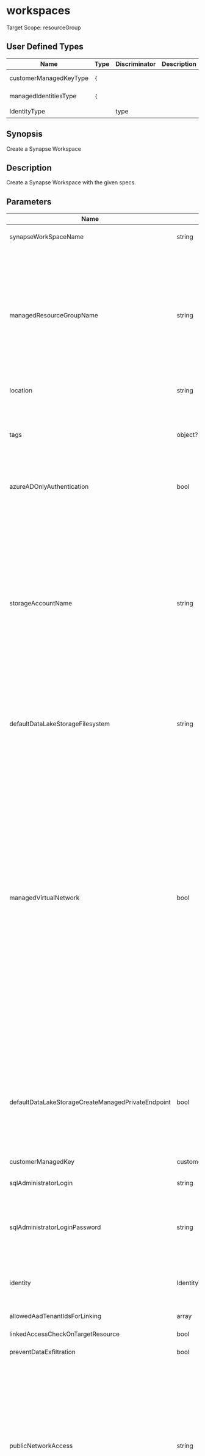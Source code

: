 ﻿# workspaces

Target Scope: resourceGroup

## User Defined Types
| Name | Type | Discriminator | Description
| -- |  -- | -- | -- |
| <a id="customerManagedKeyType">customerManagedKeyType</a>  | <pre>{</pre> |  |  | 
| <a id="managedIdentitiesType">managedIdentitiesType</a>  | <pre>{</pre> |  |  | 
| <a id="IdentityType">IdentityType</a>  | <pre></pre> | type |  | 

## Synopsis
Create a Synapse Workspace

## Description
Create a Synapse Workspace with the given specs.

## Parameters
| Name | Type | Required | Validation | Default value | Description |
| -- |  -- | -- | -- | -- | -- |
| synapseWorkSpaceName | string | <input type="checkbox" checked> | Length between 1-50 | <pre></pre> | Specifies the name of the Synapse Workspace. |
| managedResourceGroupName | string | <input type="checkbox"> | Length between 0-90 | <pre>''</pre> | Optional. Workspace managed resource group, when omitted it will be automatically named. The resource group name uniquely identifies the resource group within the user subscriptionId.<br>The resource group name must be no longer than 90 characters long, and must be alphanumeric characters (Char.IsLetterOrDigit()) and \'-\', \'_\', \'(\', \')\' and\'.\'. <br>Note that the name cannot end with \'.\'. |
| location | string | <input type="checkbox"> | None | <pre>resourceGroup().location</pre> | Location for the resource. |
| tags | object? | <input type="checkbox" checked> | None | <pre></pre> | The tags to apply to this resource. This is an object with key/value pairs.<br>Example:<br>{<br>&nbsp;&nbsp;&nbsp;FirstTag: myvalue<br>&nbsp;&nbsp;&nbsp;SecondTag: another value<br>} |
| azureADOnlyAuthentication | bool | <input type="checkbox"> | None | <pre>false</pre> | Optional. Enable or Disable AzureADOnlyAuthentication on all Workspace sub-resources. |
| storageAccountName | string | <input type="checkbox" checked> | None | <pre></pre> | The name of the existing data lake (ADLS Gen2) storage account. <br>Your Azure Synapse Analytics workspace uses this storage account as the primary storage account and the container to store workspace data. <br>The storage account must be in the same region as the workspace. Users that need to work with the workspace data must have access to this storage account.<br>Owner and Storage Blob Data Owner roles are required on the storage account.<br>The Managed identity for your Azure Synapse Analytics workspace needs Storage Blob Data Contributor, it has the same name as the workspace. |
| defaultDataLakeStorageFilesystem | string | <input type="checkbox"> | None | <pre>'synapseblob'</pre> | The name of the default ADLS Gen2 file system for the data lake storage account. Required and can be any string. |
| managedVirtualNetwork | bool | <input type="checkbox"> | None | <pre>true</pre> | Optional. Enable this to ensure that connections from your workspace to your data sources use Azure Private Links.<br>Creating a workspace with a Managed workspace Virtual Network associated with it ensures that your workspace is network isolated from other workspaces.<br>Data integration and Spark resources are deployed in it. Dedicated SQL pool and serverless SQL pool are multi-tenant capabilities and therefore reside outside of the Managed workspace Virtual Network. Intra-workspace communication to dedicated SQL pool and serverless SQL pool use Azure private links. <br>These private links are automatically created for you when you create a workspace with a Managed workspace Virtual Network associated to it.<br>You can create managed private endpoints to your data sources.<br>If this is set to false, make sure you add the necessary firewall rules for yourself to allow access to your Synapse workspace for the Dev Portal. |
| defaultDataLakeStorageCreateManagedPrivateEndpoint | bool | <input type="checkbox"> | None | <pre>false</pre> | Optional. Create managed private endpoint to the default storage account or not. <br>If Yes is selected, a managed private endpoint connection request is sent to the workspace\'s primary Data Lake Storage Gen2 account to access data. <br>This must be approved by an owner of the storage account. |
| customerManagedKey | customerManagedKeyType? | <input type="checkbox" checked> | None | <pre></pre> | Optional. The customer managed key definition. |
| sqlAdministratorLogin | string | <input type="checkbox"> | None | <pre>'sqladminuser'</pre> | Required. Login for administrator access to the workspace\'s SQL pools. |
| sqlAdministratorLoginPassword | string | <input type="checkbox"> | None | <pre>''</pre> | Optional. Password for administrator access to the workspace\'s SQL pools. If you don\'t provide a password, one will be automatically generated. You can change the password later. |
| identity | IdentityType | <input type="checkbox"> | None | <pre>{<br>  type: 'SystemAssigned'<br>}</pre> | Managed service identity to use for this configuration store. Defaults to a system assigned managed identity. For object format, refer to [documentation](https://docs.microsoft.com/en-us/azure/templates/microsoft.web/sites?tabs=bicep#managedserviceidentity). |
| allowedAadTenantIdsForLinking | array | <input type="checkbox"> | None | <pre>[]</pre> | Optional. Allowed AAD Tenant IDs For Linking. |
| linkedAccessCheckOnTargetResource | bool | <input type="checkbox"> | None | <pre>false</pre> | Optional. Linked Access Check On Target Resource. |
| preventDataExfiltration | bool | <input type="checkbox"> | None | <pre>false</pre> | Optional. Prevent Data Exfiltration. |
| publicNetworkAccess | string | <input type="checkbox"> | `'Enabled'` or `'Disabled'` | <pre>'Enabled'</pre> | Optional. Enable or Disable public network access to workspace.<br>When public network access is disabled, you can connect to your workspace only using private endpoints. Also any firewall rules that you might configure will not be applied.<br>And the publish button to the integrated Git repo will not work because the access to Live mode is blocked by the firewall settings.<br>When public network access is enabled, you can connect to your workspace also from public networks and use firewall rules. |
| purviewResourceID | string | <input type="checkbox"> | None | <pre>''</pre> | Optional. Purview Resource ID. |
| workspaceRepositoryConfiguration | object? | <input type="checkbox" checked> | None | <pre></pre> | Optional. Git integration settings. |
| trustedServiceBypassEnabled | bool | <input type="checkbox"> | None | <pre>false</pre> | Optional. Enable or Disable trusted service bypass. |
| privateEndpointDevName | string | <input type="checkbox"> | None | <pre>''</pre> | The name of the private endpoint for the development endpoint. |
| privateEndpointSqlOdName | string | <input type="checkbox"> | None | <pre>''</pre> | The name of the private endpoint for the Sql OnDemand endpoint. |
| privateEndpointSqlName | string | <input type="checkbox"> | None | <pre>''</pre> | The name of the private endpoint for the Sql endpoint. |
| privateEndpointDevSubnetName | string | <input type="checkbox"> | None | <pre>''</pre> | The name of the subnet to deploy the private endpoint for the development endpoint to. |
| privateEndpointSqlOdSubnetName | string | <input type="checkbox"> | None | <pre>''</pre> | The name of the subnet to deploy the private endpoint for the Sql OnDemand endpoint to. |
| privateEndpointSqlSubnetName | string | <input type="checkbox"> | None | <pre>''</pre> | The name of the subnet to deploy the private endpoint for the Sql endpoint to. |
| privateEndpointVirtualNetworkResourceGroupName | string | <input type="checkbox"> | None | <pre>''</pre> | The name of the resource group where the virtual network resides in. |
| privateEndpointVirtualNetworkName | string | <input type="checkbox"> | None | <pre>''</pre> | The name of the virtual network to deploy the private endpoint for the endpoints to. |

## Outputs
| Name | Type | Description |
| -- |  -- | -- |
| synapseWorkSpaceName | string | The name of the deployed Synapse Workspace. |
| synapseWorkSpaceResourceId | string | The resource ID of the deployed Synapse Workspace. |
| developmentEndpoint | string | The development endpoint of the deployed Synapse Workspace. |
| webEndpoint | string | the web endpoint of the deployed Synapse Workspace. |
| connectivityEndpoints | object | The workspace connectivity endpoints. |
| systemAssignedManagedIdentityPrincipalId | string | The principal ID of the system assigned identity. |

## Examples
<pre>
module synapsews 'br:contosoregistry.azurecr.io/synapse/workspaces:latest' = {
  name: format('{0}-{1}', take('${deployment().name}', 54), 'synapsews')
  params: {
    synapseWorkSpaceName: 'synapsews'
    sqlAdministratorLogin: 'sqladminuser'
    storageAccountName: 'stgsynws1234'
    azureADOnlyAuthentication: false
    createDevEndpointPe: true
    privateEndpointDevSubnetName: 'privateendpointsubnet'
    privateEndpointVirtualNetworkResourceGroupName: 'sharedservices-rg'
    privateEndpointVirtualNetworkName: 'kpn-shared-dev-001-vnet'
  }
}
</pre>
<p>Creates an Synapse Analytics Workspace.</p>

## Links
- [Bicep Microsoft.Synapse workspaces](https://learn.microsoft.com/en-us/azure/templates/microsoft.synapse/workspaces?pivots=deployment-language-bicep)
